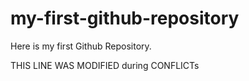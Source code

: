# my-first-github-repository
Here is my first Github Repository.

THIS LINE WAS MODIFIED during CONFLICTs